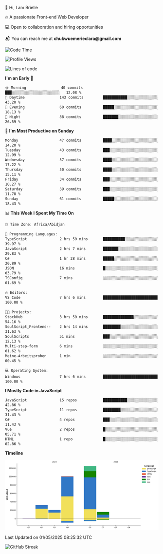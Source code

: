 <div align="left">
  <p>👋 Hi, I am Brielle</p>
  <p>🔥 A passionate Front-end Web Developer</p>
  <p>💻 Open to collaboration and hiring opportunities</p>
  <p>📬 You can reach me at <strong>chukwuemerieclara@gmail.com</strong></p>
</div>


 
 <!--START_SECTION:waka-->
![Code Time](http://img.shields.io/badge/Code%20Time-601%20hrs%2052%20mins-blue)

![Profile Views](http://img.shields.io/badge/Profile%20Views-0-blue)

![Lines of code](https://img.shields.io/badge/From%20Hello%20World%20I%27ve%20Written-293.0%20thousand%20lines%20of%20code-blue)

**I'm an Early 🐤** 

```text
🌞 Morning                40 commits          ███░░░░░░░░░░░░░░░░░░░░░░   12.08 % 
🌆 Daytime                143 commits         ███████████░░░░░░░░░░░░░░   43.20 % 
🌃 Evening                60 commits          █████░░░░░░░░░░░░░░░░░░░░   18.13 % 
🌙 Night                  88 commits          ███████░░░░░░░░░░░░░░░░░░   26.59 % 
```
📅 **I'm Most Productive on Sunday** 

```text
Monday                   47 commits          ████░░░░░░░░░░░░░░░░░░░░░   14.20 % 
Tuesday                  43 commits          ███░░░░░░░░░░░░░░░░░░░░░░   12.99 % 
Wednesday                57 commits          ████░░░░░░░░░░░░░░░░░░░░░   17.22 % 
Thursday                 50 commits          ████░░░░░░░░░░░░░░░░░░░░░   15.11 % 
Friday                   34 commits          ███░░░░░░░░░░░░░░░░░░░░░░   10.27 % 
Saturday                 39 commits          ███░░░░░░░░░░░░░░░░░░░░░░   11.78 % 
Sunday                   61 commits          █████░░░░░░░░░░░░░░░░░░░░   18.43 % 
```


📊 **This Week I Spent My Time On** 

```text
🕑︎ Time Zone: Africa/Abidjan

💬 Programming Languages: 
TypeScript               2 hrs 50 mins       ██████████░░░░░░░░░░░░░░░   39.97 % 
JavaScript               2 hrs 7 mins        ███████░░░░░░░░░░░░░░░░░░   29.83 % 
C#                       1 hr 28 mins        █████░░░░░░░░░░░░░░░░░░░░   20.89 % 
JSON                     16 mins             █░░░░░░░░░░░░░░░░░░░░░░░░   03.79 % 
TSConfig                 7 mins              ░░░░░░░░░░░░░░░░░░░░░░░░░   01.69 % 

🔥 Editors: 
VS Code                  7 hrs 6 mins        █████████████████████████   100.00 % 

🐱‍💻 Projects: 
StockHub                 3 hrs 50 mins       ██████████████░░░░░░░░░░░   54.16 % 
SoulScript_Frontend--    2 hrs 14 mins       ████████░░░░░░░░░░░░░░░░░   31.63 % 
SoulScripts              51 mins             ███░░░░░░░░░░░░░░░░░░░░░░   12.13 % 
Multi-step-form          6 mins              ░░░░░░░░░░░░░░░░░░░░░░░░░   01.62 % 
Meine-Arbeitsproben      1 min               ░░░░░░░░░░░░░░░░░░░░░░░░░   00.45 % 

💻 Operating System: 
Windows                  7 hrs 6 mins        █████████████████████████   100.00 % 
```

**I Mostly Code in JavaScript** 

```text
JavaScript               15 repos            ███████████░░░░░░░░░░░░░░   42.86 % 
TypeScript               11 repos            ████████░░░░░░░░░░░░░░░░░   31.43 % 
C#                       4 repos             ███░░░░░░░░░░░░░░░░░░░░░░   11.43 % 
Vue                      2 repos             █░░░░░░░░░░░░░░░░░░░░░░░░   05.71 % 
HTML                     1 repo              █░░░░░░░░░░░░░░░░░░░░░░░░   02.86 % 
```



**Timeline**

![Lines of Code chart](https://raw.githubusercontent.com/Brielle28/Brielle28/main/assets/bar_graph.png)


 Last Updated on 01/05/2025 08:25:32 UTC
<!--END_SECTION:waka-->

![GitHub Streak](https://github-readme-streak-stats.herokuapp.com/?user=Brielle28)



